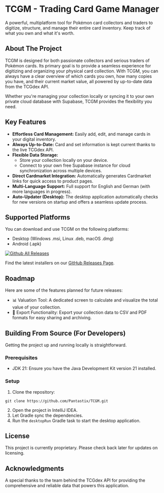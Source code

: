 # TCGM - Trading Card Game Manager
A powerful, multiplatform tool for Pokémon card collectors and traders to digitize, structure, and manage their entire card inventory. Keep track of what you own and what it's worth.

## About The Project
TCGM is designed for both passionate collectors and serious traders of Pokémon cards. Its primary goal is to provide a seamless experience for digitizing and organizing your physical card collection. With TCGM, you can always have a clear overview of which cards you own, how many copies you have, and their current market value, all powered by up-to-date data from the TCGdex API.

Whether you're managing your collection locally or syncing it to your own private cloud database with Supabase, TCGM provides the flexibility you need.

## Key Features
- **Effortless Card Management:** Easily add, edit, and manage cards in your digital inventory.
- **Always Up-to-Date:** Card and set information is kept current thanks to the live TCGdex API.
- **Flexible Data Storage:**
  - Store your collection locally on your device.
  - Connect to your own free Supabase instance for cloud synchronization across multiple devices.
- **Direct Cardmarket Integration:** Automatically generates Cardmarket links for quick access to product pages.
- **Multi-Language Support:** Full support for English and German (with more languages in progress).
- **Auto-Updater (Desktop):** The desktop application automatically checks for new versions on startup and offers a seamless update process.

## Supported Platforms
You can download and use TCGM on the following platforms:
- Desktop (Windows .msi, Linux .deb, macOS .dmg)
- Android (.apk)

[![Github All Releases](https://img.shields.io/github/downloads/Pantastix/TCGM/total.svg)](https://github.com/Pantastix/TCGM/releases)

Find the latest installers on our [GitHub Releases Page](https://github.com/Pantastix/TCGM/releases).

## Roadmap
Here are some of the features planned for future releases:
- 📊 Valuation Tool: A dedicated screen to calculate and visualize the total value of your collection.
- 📄 Export Functionality: Export your collection data to CSV and PDF formats for easy sharing and archiving.

## Building From Source (For Developers)
Getting the project up and running locally is straightforward.

### Prerequisites
- JDK 21: Ensure you have the Java Development Kit version 21 installed.
### Setup
1. Clone the repository:
```
git clone https://github.com/Pantastix/TCGM.git
```
2. Open the project in IntelliJ IDEA.
3. Let Gradle sync the dependencies.
4. Run the `desktopRun` Gradle task to start the desktop application.

## License
This project is currently proprietary. Please check back later for updates on licensing.

## Acknowledgments
A special thanks to the team behind the TCGdex API for providing the comprehensive and reliable data that powers this application.
